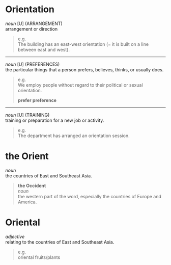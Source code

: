 # Orientation  
_noun_ \[U\] (ARRANGEMENT)  
arrangement or direction  
> e.g.  
> The building has an east-west orientation (= it is built on a line between east and west).  
> 
---  
_noun_ \[U\] (PREFERENCES)  
the particular things that a person prefers, believes, thinks, or usually does.  
> e.g.  
> We employ people without regard to their political or sexual orientation.  
> 
> **prefer** **preference**  
> 

---  

_noun_ \[U\] (TRAINING)  
training or preparation for a new job or activity.  
> e.g.  
> The department has arranged an orientation session.  
> 


# the Orient  
_noun_  
the countries of East and Southeast Asia.  
> **the Occident**  
> _noun_  
> the western part of the word, especially the countries of Europe and America.  
> 

# Oriental  
_adjective_  
relating to the countries of East and Southeast Asia.  
> e.g.  
> oriental fruits/plants
